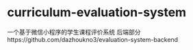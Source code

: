 # curriculum-evaluation-system
一个基于微信小程序的学生课程评价系统
后端部分https://github.com/dazhoukno3/evaluation-system-backend

